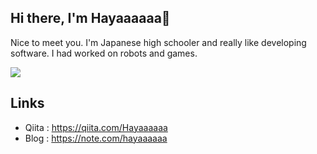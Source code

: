 ## Hi there, I'm Hayaaaaaa👋

Nice to meet you. I'm Japanese high schooler and really like developing software. I had worked on robots and games. 

<a href="https://github.com/anuraghazra/github-readme-stats">
  <img src="https://github-readme-stats.vercel.app/api?username=hashin2425&count_private=true" />
</a>

## Links

 - Qiita : https://qiita.com/Hayaaaaaa
 - Blog : https://note.com/hayaaaaaa
